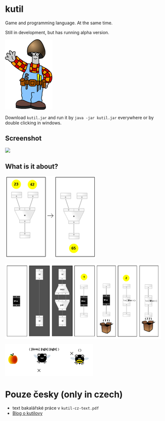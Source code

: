 kutil
=====

Game and programming language. At the same time.

Still in development, but has running alpha version.

![](http://github.com/tomkren/kutil/raw/master/ing.png)

Download `kutil.jar` and run it by `java -jar kutil.jar` 
everywhere or by double clicking in windows.

Screenshot
----------

![](http://hrakutil.files.wordpress.com/2011/05/19.png)

What is it about?
-----------------

![](http://github.com/tomkren/kutil/raw/master/comix00.png)

![](http://github.com/tomkren/kutil/raw/master/comix01.png)

![](http://github.com/tomkren/kutil/raw/master/comix02.png)


Pouze česky (only in czech)
===========================

* text bakalářské práce v `kutil-cz-text.pdf`
* [Blog o kutilovy](http://hrakutil.wordpress.com)

